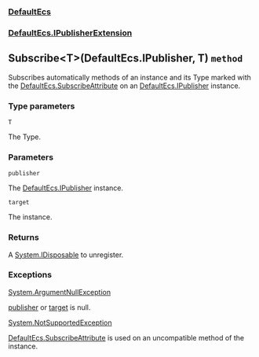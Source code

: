 ### [DefaultEcs](./DefaultEcs 'DefaultEcs')
### [DefaultEcs.IPublisherExtension](./DefaultEcs-IPublisherExtension 'DefaultEcs.IPublisherExtension')
## Subscribe&lt;T&gt;(DefaultEcs.IPublisher, T) `method`
Subscribes automatically methods of an instance and its Type marked with the [DefaultEcs.SubscribeAttribute](./DefaultEcs-SubscribeAttribute 'DefaultEcs.SubscribeAttribute') on an [DefaultEcs.IPublisher](./DefaultEcs-IPublisher 'DefaultEcs.IPublisher') instance.
### Type parameters

<a name='DefaultEcs-IPublisherExtension-Subscribe-T-(DefaultEcs-IPublisher-_T)-T'></a>
`T`

The Type.
### Parameters

<a name='DefaultEcs-IPublisherExtension-Subscribe-T-(DefaultEcs-IPublisher-_T)-publisher'></a>
`publisher`

The [DefaultEcs.IPublisher](./DefaultEcs-IPublisher 'DefaultEcs.IPublisher') instance.

<a name='DefaultEcs-IPublisherExtension-Subscribe-T-(DefaultEcs-IPublisher-_T)-target'></a>
`target`

The instance.
### Returns
A [System.IDisposable](https://docs.microsoft.com/en-us/dotnet/api/System.IDisposable 'System.IDisposable') to unregister.
### Exceptions

[System.ArgumentNullException](https://docs.microsoft.com/en-us/dotnet/api/System.ArgumentNullException 'System.ArgumentNullException')

[publisher](#DefaultEcs-IPublisherExtension-Subscribe-T-(DefaultEcs-IPublisher-_T)-publisher 'DefaultEcs.IPublisherExtension.Subscribe&lt;T&gt;(DefaultEcs.IPublisher, T).publisher') or [target](#DefaultEcs-IPublisherExtension-Subscribe-T-(DefaultEcs-IPublisher-_T)-target 'DefaultEcs.IPublisherExtension.Subscribe&lt;T&gt;(DefaultEcs.IPublisher, T).target') is null.

[System.NotSupportedException](https://docs.microsoft.com/en-us/dotnet/api/System.NotSupportedException 'System.NotSupportedException')

[DefaultEcs.SubscribeAttribute](./DefaultEcs-SubscribeAttribute 'DefaultEcs.SubscribeAttribute') is used on an uncompatible method of the instance.
